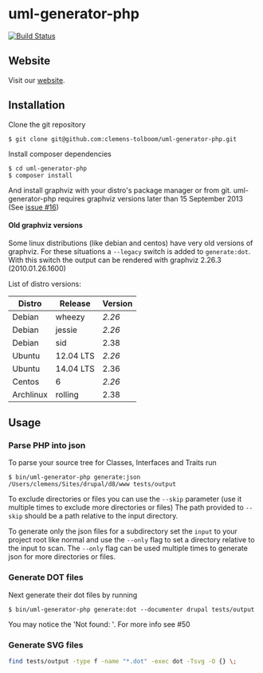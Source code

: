uml-generator-php
=================

[![Build Status](https://travis-ci.org/clemens-tolboom/uml-generator-php.svg?branch=master)](https://travis-ci.org/clemens-tolboom/uml-generator-php)

## Website

Visit our [website](http://clemens-tolboom.github.io/uml-generator-php/).

## Installation

Clone the git repository
```
$ git clone git@github.com:clemens-tolboom/uml-generator-php.git
```
Install composer dependencies
```
$ cd uml-generator-php
$ composer install
```
And install graphviz with your distro's package manager or from git.
uml-generator-php requires graphviz versions later than 15 September 2013 (See [issue #16](https://github.com/clemens-tolboom/uml-generator-php/issues/16))

#### Old graphviz versions

Some linux distributions (like debian and centos) have very old versions of graphviz. For these situations a `--legacy` switch is added to `generate:dot`. With
this switch the output can be rendered with graphviz 2.26.3 (2010.01.26.1600)

List of distro versions:

| Distro    | Release      | Version |
|-----------|--------------|---------|
| Debian    | wheezy       | *2.26*  |
| Debian    | jessie       | *2.26*  |
| Debian    | sid          | 2.38    |
| Ubuntu    | 12.04 LTS    | *2.26*  |
| Ubuntu    | 14.04 LTS    | 2.36    |
| Centos    | 6            | *2.26*  |
| Archlinux | rolling      | 2.38    |


## Usage

### Parse PHP into json

To parse your source tree for Classes, Interfaces and Traits run

```
$ bin/uml-generator-php generate:json /Users/clemens/Sites/drupal/d8/www tests/output
```

To exclude directories or files you can use the `--skip` parameter (use it multiple times to exclude more directories or files)
The path provided to `--skip` should be a path relative to the input directory.

To generate only the json files for a subdirectory set the `input` to your project root like normal and use the `--only` flag
to set a directory relative to the input to scan. The `--only` flag can be used multiple times to generate json for more directories
or files.

### Generate DOT files

Next generate their dot files by running

```
$ bin/uml-generator-php generate:dot --documenter drupal tests/output
```

You may notice the 'Not found: '. For more info see #50

### Generate SVG files

```bash
find tests/output -type f -name "*.dot" -exec dot -Tsvg -O {} \;
```
